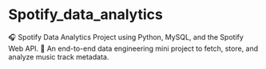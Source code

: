 # Spotify_data_analytics
🎧 Spotify Data Analytics Project using Python, MySQL, and the Spotify Web API. 🚀 An end-to-end data engineering mini project to fetch, store, and analyze music track metadata.
